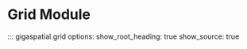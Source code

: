 # Grid Module

::: gigaspatial.grid
    options:
      show_root_heading: true
      show_source: true